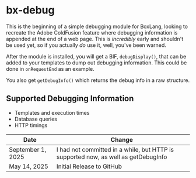 # bx-debug

This is the beginning of a simple debugging module for BoxLang, looking to recreate the Adobe ColdFusion feature where debugging information is appended at the end of a web page. This is *incredibly* early and shouldn't be used yet, so if you actually *do* use it, well, you've been warned. 

After the module is installed, you will get a BIF, `debugDisplay()`, that can be added to your templates to dump out debugging information. This could be done in `onRequestEnd` as an example.

You also get `getDebugInfo()` which returns the debug info in a raw structure.

## Supported Debugging Information

* Templates and execution times
* Database queries
* HTTP timings

| Date | Change |
| ------ | ---------- |
| September 1, 2025 | I had not committed in a while, but HTTP is supported now, as well as getDebugInfo |
| May 14, 2025 | Initial Release to GitHub |
